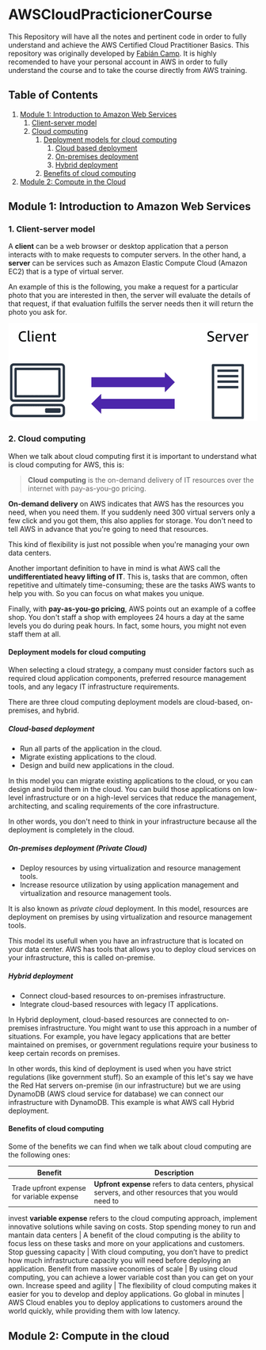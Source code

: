 # AWSCloudPracticionerCourse

This Repository will have all the notes and pertinent code in order to fully understand and achieve the AWS Certified Cloud Practitioner Basics.
This repository was originally developed by [Fabián Camp](https://fabshub.net). It is highly recomended to have your personal account in AWS in 
order to fully understand the course and to take the course directly from AWS training.

## Table of Contents

1. [ Module 1: Introduction to Amazon Web Services ](#module-1)
    1. [ Client-server model ](#client-server-model)
    2. [ Cloud computing ](#cloud-computing)
        1. [ Deployment models for cloud computing ](#cloud-computing-models)
            1. [ Cloud based deployment ](#cloud-based)
            2. [ On-premises deployment ](#on-premises)
            3. [ Hybrid deployment ](#hybrid)
        2. [ Benefits of cloud computing ](#cloud-computing-benefits)
2. [ Module 2: Compute in the Cloud ](#module-2)

<a name="module-1"></a>

## Module 1: Introduction to Amazon Web Services

<a name="client-server-model"></a>

### 1. Client-server model

A **client** can be a web browser or desktop application that a person interacts with to make requests to computer servers. In the other hand,
a **server** can be services such as Amazon Elastic Compute Cloud (Amazon EC2) that is a type of virtual server.

An example of this is the following, you make a request for a particular photo that you are interested in then, the server will
evaluate the details of that request, if that evaluation fulfills the server needs then it will return the photo you ask for.

![ Client Server Model ](Images/ClientServer.png)

<a name="cloud-computing"></a>

### 2. Cloud computing

When we talk about cloud computing first it is important to understand what is cloud computing for AWS, this is:

> **Cloud computing** is the on-demand delivery of IT resources over the internet with pay-as-you-go pricing.

**On-demand delivery** on AWS indicates that AWS has the resources you need, when you need them. If you suddenly need 300 virtual servers
only a few click and you got them, this also applies for storage. You don't need to tell AWS in advance that you're going to need that resources.

This kind of flexibility is just not possible when you're managing your own data centers.

Another important definition to have in mind is what AWS call the **undifferentiated heavy lifting of IT**. This is, tasks that are common,
often repetitive and ultimately time-consuming; these are the tasks AWS wants to help you with. So you can focus on what makes you unique.

Finally, with **pay-as-you-go pricing**, AWS points out an example of a coffee shop. You don't staff a shop with employees 24
hours a day at the same levels you do during peak hours. In fact, some hours, you might not even staff them at all.

<a name="cloud-computing-models"></a>

#### Deployment models for cloud computing

When selecting a cloud strategy, a company must consider factors such as required cloud application components, preferred resource management
tools, and any legacy IT infrastructure requirements.

There are three cloud computing deployment models are cloud-based, on-premises, and hybrid.

<a name="cloud-based"></a>

##### Cloud-based deployment

- Run all parts of the application in the cloud.
- Migrate existing applications to the cloud.
- Design and build new applications in the cloud.

In this model you can migrate existing applications to the cloud, or you can design and build them in the cloud. You can build those
applications on low-level infrastructure or on a high-level services that reduce the management, architecting, and scaling requirements of
the core infrastructure.

In other words, you don't need to think in your infrastructure because all the deployment is completely in the cloud.

<a name="on-premises"></a>

##### On-premises deployment (Private Cloud)

- Deploy resources by using virtualization and resource management tools.
- Increase resource utilization by using application management and virtualization and resource management tools.

It is also known as _private cloud_ deployment. In this model, resources are deployment on premises by using virtualization
and resource management tools.

This model its usefull when you have an infrastructure that is located on your data center. AWS has tools that allows you to deploy cloud services
on your infrastructure, this is called on-premise.

<a name="hybrid"></a>

##### Hybrid deployment

- Connect cloud-based resources to on-premises infrastructure.
- Integrate cloud-based resources with legacy IT applications.

In Hybrid deployment, cloud-based resources are connected to on-premises infrastructure. You might want to use this approach in a number of situations.
For example, you have legacy applications that are better maintained on premises, or government regulations require your business to keep certain
records on premises.

In other words, this kind of deployment is used when you have strict regulations (like government stuff). So an example of this let's say we have the
Red Hat servers on-premise (in our infrastructure) but we are using DynamoDB (AWS cloud service for database) we can connect our infrastructure with
DynamoDB. This example is what AWS call Hybrid deployment.

<a name="cloud-computing-benefits"></a>

#### Benefits of cloud computing

Some of the benefits we can find when we talk about cloud computing are the following ones:

Benefit | Description
------- | -----------
Trade upfront expense for variable expense | **Upfront expense** refers to data centers, physical servers, and other resources that you would need to
invest **variable expense** refers to the cloud computing approach, implement innovative solutions while saving on costs.
Stop spending money to run and mantain data centers | A benefit of the cloud computing is the ability to focus less on these tasks and more on your
applications and customers.
Stop guessing capacity | With cloud computing, you don’t have to predict how much infrastructure capacity you will need before deploying an application.
Benefit from massive economies of scale | By using cloud computing, you can achieve a lower variable cost than you can get on your own.
Increase speed and agility | The flexibility of cloud computing makes it easier for you to develop and deploy applications.
Go global in minutes | AWS Cloud enables you to deploy applications to customers around the world quickly, while providing them with low latency.

<a name="module-2"></a>

## Module 2: Compute in the cloud

